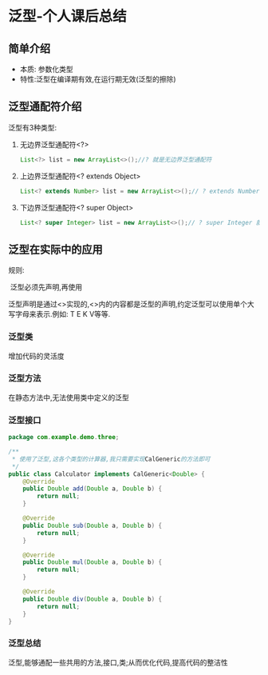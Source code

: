 # 泛型-个人课后总结

## 简单介绍

- 本质: 参数化类型
- 特性:泛型在编译期有效,在运行期无效(泛型的擦除)

## 泛型通配符介绍

泛型有3种类型:

1. 无边界泛型通配符<?>

   ```java
   List<?> list = new ArrayList<>();//? 就是无边界泛型通配符
   ```

2. 上边界泛型通配符<? extends Object>

   ```java
   List<? extends Number> list = new ArrayList<>();// ? extends Number 就是上边界泛型通配符,传入list的类型必须是Number的子类或其自身,也就是说Number是泛型的上边界
   ```

3. 下边界泛型通配符<? super Object>

   ```java
   List<? super Integer> list = new ArrayList<>();// ? super Integer 就是下边界泛型通配符,传入list的泛型必须是Integer及其super父类.Integer是泛型的下边界
   ```

## 泛型在实际中的应用

规则:

​    泛型必须先声明,再使用

泛型声明是通过<>实现的,<>内的内容都是泛型的声明,约定泛型可以使用单个大写字母来表示.例如: T E K V等等.

### 泛型类

增加代码的灵活度

### 泛型方法

在静态方法中,无法使用类中定义的泛型

### 泛型接口

```java
package com.example.demo.three;

/**
 * 使用了泛型,这各个类型的计算器,我只需要实现CalGeneric的方法即可
 */
public class Calculator implements CalGeneric<Double> {
    @Override
    public Double add(Double a, Double b) {
        return null;
    }

    @Override
    public Double sub(Double a, Double b) {
        return null;
    }

    @Override
    public Double mul(Double a, Double b) {
        return null;
    }

    @Override
    public Double div(Double a, Double b) {
        return null;
    }
}
```

### 泛型总结

泛型,能够通配一些共用的方法,接口,类;从而优化代码,提高代码的整洁性